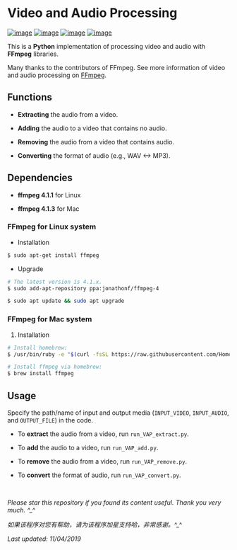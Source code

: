 # Video and Audio Processing

[![image](https://img.shields.io/badge/license-MIT-green.svg)](https://github.com/HeZhang1994/video-audio-processing/blob/master/LICENSE)
[![image](https://img.shields.io/badge/python-3.7-blue.svg)]()
[![image](https://img.shields.io/badge/status-stable-brightgreen.svg)]()
[![image](https://img.shields.io/badge/build-passing-brightgreen.svg)]()

This is a **Python** implementation of processing video and audio with **FFmpeg** libraries.

Many thanks to the contributors of FFmpeg. See more information of video and audio processing on [FFmpeg](https://www.ffmpeg.org/).

## Functions

- **Extracting** the audio from a video.

- **Adding** the audio to a video that contains no audio.

- **Removing** the audio from a video that contains audio.

- **Converting** the format of audio (e.g., WAV <-> MP3).

## Dependencies

* __ffmpeg 4.1.1__ for Linux

* __ffmpeg 4.1.3__ for Mac

### FFmpeg for Linux system
* Installation
```bash
$ sudo apt-get install ffmpeg
```

* Upgrade
```bash
# The latest version is 4.1.x.
$ sudo add-apt-repository ppa:jonathonf/ffmpeg-4

$ sudo apt update && sudo apt upgrade
```

### FFmpeg for Mac system
1. Installation
```bash
# Install homebrew:
$ /usr/bin/ruby -e "$(curl -fsSL https://raw.githubusercontent.com/Homebrew/install/master/install)"

# Install ffmpeg via homebrew:
$ brew install ffmpeg
```

## Usage

Specify the path/name of input and output media (`INPUT_VIDEO`, `INPUT_AUDIO`, and `OUTPUT_FILE`) in the code.

- To **extract** the audio from a video, run `run_VAP_extract.py`.

- To **add** the audio to a video, run `run_VAP_add.py`.

- To **remove** the audio from a video, run `run_VAP_remove.py`.

- To **convert** the format of audio, run `run_VAP_convert.py`.

<br>

<i>Please star this repository if you found its content useful. Thank you very much. ^_^</i>

<i>如果该程序对您有帮助，请为该程序加星支持哈，非常感谢。^_^</i>

<i>Last updated: 11/04/2019</i>
